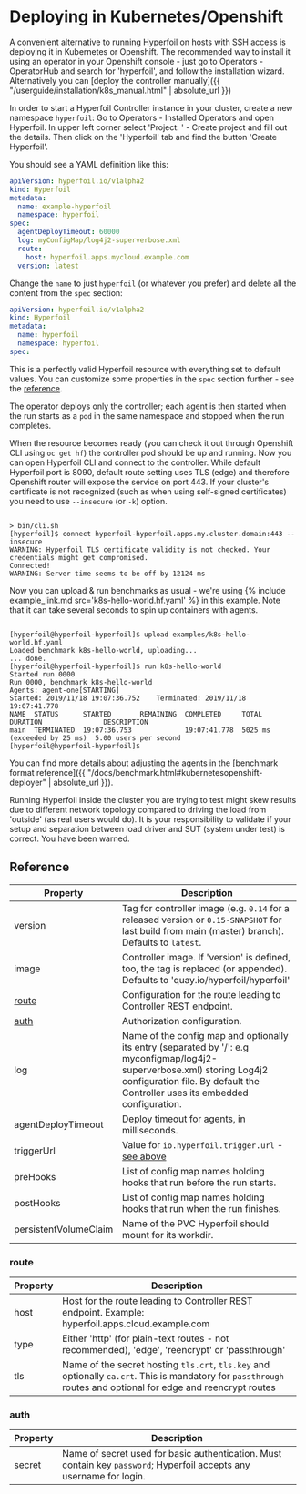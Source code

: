 ---
---
# Deploying in Kubernetes/Openshift

A convenient alternative to running Hyperfoil on hosts with SSH access is deploying it in Kubernetes or Openshift. The recommended way to install it using an operator in your Openshift console - just go to Operators - OperatorHub and search for 'hyperfoil', and follow the installation wizard. Alternatively you can [deploy the controller manually]({{ "/userguide/installation/k8s_manual.html" | absolute_url }})

In order to start a Hyperfoil Controller instance in your cluster, create a new namespace `hyperfoil`: Go to Operators - Installed Operators and open Hyperfoil. In upper left corner select 'Project: ' - Create project and fill out the details. Then click on the 'Hyperfoil' tab and find the button 'Create Hyperfoil'.

You should see a YAML definition like this:

```yaml
apiVersion: hyperfoil.io/v1alpha2
kind: Hyperfoil
metadata:
  name: example-hyperfoil
  namespace: hyperfoil
spec:
  agentDeployTimeout: 60000
  log: myConfigMap/log4j2-superverbose.xml
  route:
    host: hyperfoil.apps.mycloud.example.com
  version: latest
```

Change the `name` to just `hyperfoil` (or whatever you prefer) and delete all the content from the `spec` section:

```yaml
apiVersion: hyperfoil.io/v1alpha2
kind: Hyperfoil
metadata:
  name: hyperfoil
  namespace: hyperfoil
spec:
```

This is a perfectly valid Hyperfoil resource with everything set to default values. You can customize some properties in the `spec` section further - see the [reference](#reference).

The operator deploys only the controller; each agent is then started when the run starts as a `pod` in the same namespace and stopped when the run completes.

When the resource becomes ready (you can check it out through Openshift CLI using `oc get hf`) the controller pod should be up and running. Now you can open Hyperfoil CLI and connect to the controller. While default Hyperfoil port is 8090, default route setting uses TLS (edge) and therefore Openshift router will expose the service on port 443. If your cluster's certificate is not recognized (such as when using self-signed certificates) you need to use `--insecure` (or `-k`) option.

<pre class="nohighlight hljs"><code>
&gt; bin/cli.sh
[hyperfoil]$ connect hyperfoil-hyperfoil.apps.my.cluster.domain:443 --insecure
<span class="warnlog">WARNING: Hyperfoil TLS certificate validity is not checked. Your credentials might get compromised.</span>
Connected!
<span class="warnlog">WARNING: Server time seems to be off by 12124 ms</span>
</code></pre>

Now you can upload & run benchmarks as usual - we're using {% include example_link.md src='k8s-hello-world.hf.yaml' %} in this example. Note that it can take several seconds to spin up containers with agents.

<pre class="nohighlight hljs"><code>
[hyperfoil@hyperfoil-hyperfoil]$ upload examples/k8s-hello-world.hf.yaml
Loaded benchmark k8s-hello-world, uploading...
... done.
[hyperfoil@hyperfoil-hyperfoil]$ run k8s-hello-world
Started run 0000
Run 0000, benchmark k8s-hello-world
Agents: agent-one[STARTING]
Started: 2019/11/18 19:07:36.752    Terminated: 2019/11/18 19:07:41.778
<span class="hfcaption">NAME  STATUS      STARTED       REMAINING  COMPLETED     TOTAL DURATION               DESCRIPTION</span>
main  TERMINATED  19:07:36.753             19:07:41.778  5025 ms (exceeded by 25 ms)  5.00 users per second
[hyperfoil@hyperfoil-hyperfoil]$
</code></pre>

You can find more details about adjusting the agents in the [benchmark format reference]({{ "/docs/benchmark.html#kubernetesopenshift-deployer" | absolute_url }}).

Running Hyperfoil inside the cluster you are trying to test might skew results due to different network topology compared to driving the load from 'outside' (as real users would do). It is your responsibility to validate if your setup and separation between load driver and SUT (system under test) is correct. You have been warned.

## Reference

| Property                   | Description        |
| -------------------------- | ------------------ |
| version                    | Tag for controller image (e.g. `0.14` for a released version or `0.15-SNAPSHOT` for last build from main (master) branch). Defaults to `latest`. |
| image                      | Controller image. If 'version' is defined, too, the tag is replaced (or appended). Defaults to 'quay.io/hyperfoil/hyperfoil' |
| [route](#route)            | Configuration for the route leading to Controller REST endpoint. |
| [auth](#auth)              | Authorization configuration. |
| log                        | Name of the config map and optionally its entry (separated by '/': e.g myconfigmap/log4j2-superverbose.xml) storing Log4j2 configuration file. By default the Controller uses its embedded configuration. |
| agentDeployTimeout         | Deploy timeout for agents, in milliseconds. |
| triggerUrl                 | Value for `io.hyperfoil.trigger.url` - [see above](#starting-the-controller-manually)
| preHooks                   | List of config map names holding hooks that run before the run starts. |
| postHooks                  | List of config map names holding hooks that run when the run finishes. |
| persistentVolumeClaim      | Name of the PVC Hyperfoil should mount for its workdir. |

### route

| Property | Description |
| ---------| ----------- |
| host     | Host for the route leading to Controller REST endpoint. Example: hyperfoil.apps.cloud.example.com |
| type     | Either 'http' (for plain-text routes - not recommended), 'edge', 'reencrypt' or 'passthrough' |
| tls      | Name of the secret hosting `tls.crt`, `tls.key` and optionally `ca.crt`. This is mandatory for `passthrough` routes and optional for edge and reencrypt routes |

### auth

| Property | Description |
| -------- | ----------- |
| secret   | Name of secret used for basic authentication. Must contain key `password`; Hyperfoil accepts any username for login. |
